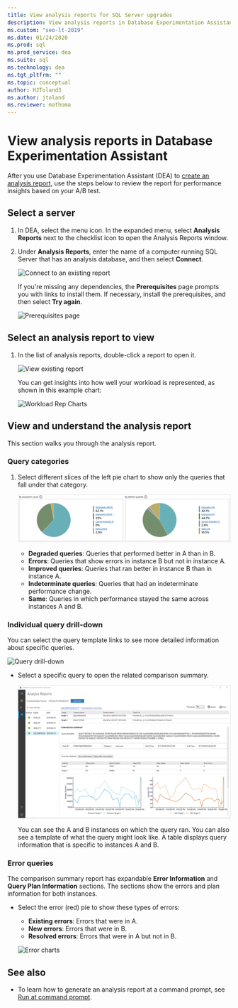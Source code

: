 ```yaml
---
title: View analysis reports for SQL Server upgrades
description: View analysis reports in Database Experimentation Assistant
ms.custom: "seo-lt-2019"
ms.date: 01/24/2020
ms.prod: sql
ms.prod_service: dea
ms.suite: sql
ms.technology: dea
ms.tgt_pltfrm: ""
ms.topic: conceptual
author: HJToland3
ms.author: jtoland
ms.reviewer: mathoma
---
```


# View analysis reports in Database Experimentation Assistant

After you use Database Experimentation Assistant (DEA) to [create an analysis report](database-experimentation-assistant-create-report.md), use the steps below to review the report for performance insights based on your A/B test.

## Select a server

1. In DEA, select the menu icon. In the expanded menu, select **Analysis Reports** next to the checklist icon to open the Analysis Reports window.

2. Under **Analysis Reports**, enter the name of a computer running SQL Server that has an analysis database, and then select **Connect**.

   ![Connect to an existing report](./media/database-experimentation-assistant-view-report/dea-view-report-connect.png)

   If you're missing any dependencies, the **Prerequisites** page prompts you with links to install them. If necessary, install the prerequisites, and then select **Try again**.

   ![Prerequisites page](./media/database-experimentation-assistant-view-report/dea-view-report-prereq.png)

## Select an analysis report to view

1. In the list of analysis reports, double-click a report to open it.

   ![View existing report](./media/database-experimentation-assistant-view-report/dea-view-report-view-existing.png)

   You can get insights into how well your workload is represented, as shown in this example chart:

   ![Workload Rep Charts](./media/database-experimentation-assistant-view-report/dea-view-report-workload-compare.png)

## View and understand the analysis report

This section walks you through the analysis report.

### Query categories

1. Select different slices of the left pie chart to show only the queries that fall under that category.

   ![Report pie slices](./media/database-experimentation-assistant-view-report/dea-view-report-pie-slices.png)

   - **Degraded queries**: Queries that performed better in A than in B.
   - **Errors**: Queries that show errors in instance B but not in instance A.
   - **Improved queries**: Queries that ran better in instance B than in instance A.
   - **Indeterminate queries**: Queries that had an indeterminate performance change.
   - **Same**: Queries in which performance stayed the same across instances A and B.

### Individual query drill-down

You can select the query template links to see more detailed information about specific queries.

![Query drill-down](./media/database-experimentation-assistant-view-report/dea-view-report-drilldown.png)

- Select a specific query to open the related comparison summary.

   ![Comparison Summary](./media/database-experimentation-assistant-view-report/dea-view-report-comparison-summary.png)

   You can see the A and B instances on which the query ran. You can also see a template of what the query might look like. A table displays query information that is specific to instances A and B.

### Error queries

The comparison summary report has expandable **Error Information** and **Query Plan Information** sections. The sections show the errors and plan information for both instances.

- Select the error (red) pie to show these types of errors:

   - **Existing errors**: Errors that were in A.
   - **New errors**: Errors that were in B.
   - **Resolved errors**: Errors that were in A but not in B.

   ![Error charts](./media/database-experimentation-assistant-view-report/dea-view-report-error-charts.png)

## See also

- To learn how to generate an analysis report at a command prompt, see [Run at command prompt](database-experimentation-assistant-run-command-prompt.md).
